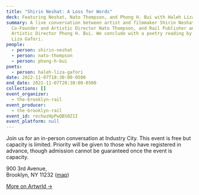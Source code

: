```yaml
---
title: "Shirin Neshat: A Loss for Words"
deck: Featuring Neshat, Nato Thompson, and Phong H. Bui with Haleh Liza Gafori
summary: A live conversation between artist and filmmaker Shirin Neshat, Artwrld
  Co-Founder and Artistic Director Nato Thompson, and Rail Publisher and
  Artistic Director Phong H. Bui. We conclude with a poetry reading by Haleh
  Liza Gafori.
people:
  - person: shirin-neshat
  - person: nato-thompson
  - person: phong-h-bui
poets:
  - person: haleh-liza-gafori
date: 2022-11-07T18:30:00-0500
end_date: 2022-11-07T20:30:00-0500
collections: []
event_organizer:
  - the-brooklyn-rail
event_producer:
  - the-brooklyn-rail
event_id: rechwzHpPwQBS0Z1I
event_platform: null
---
```

J﻿oin us for an in-person conversation at Industry City. This event is free but capacity is limited. Priority will be given to those who have registered in advance, though admission cannot be guaranteed once the event is capacity. 

900 3rd Avenue,\
Brooklyn, NY 11232
([map](https://goo.gl/maps/eQR5FBQjUjdDeAWK9))

[M﻿ore on Artwrld →](https://www.artwrld.com/)